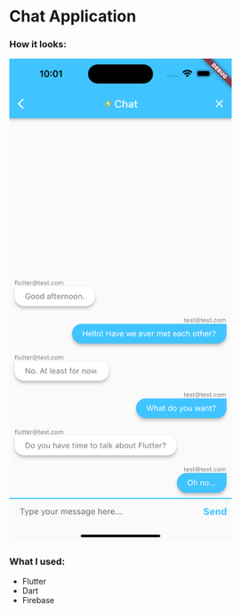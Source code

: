# **Chat Application**

### How it looks:

<img src="https://github.com/DenisGrishkevich/FlutterChatApp/blob/main/images/Screenshot.png" data-canonical-src="https://github.com/DenisGrishkevich/FlutterChatApp/blob/main/images/Screenshot.png" width="400" height="867" />

### **What I used:**
- Flutter
- Dart
- Firebase
